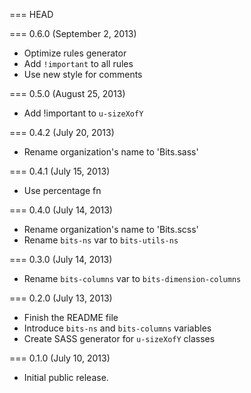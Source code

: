 === HEAD

=== 0.6.0 (September 2, 2013)

* Optimize rules generator
* Add `!important` to all rules
* Use new style for comments

=== 0.5.0 (August 25, 2013)

* Add !important to `u-sizeXofY`

=== 0.4.2 (July 20, 2013)

* Rename organization's name to 'Bits.sass'

=== 0.4.1 (July 15, 2013)

* Use percentage fn

=== 0.4.0 (July 14, 2013)

* Rename organization's name to 'Bits.scss'
* Rename `bits-ns` var to `bits-utils-ns`

=== 0.3.0 (July 14, 2013)

* Rename `bits-columns` var to `bits-dimension-columns`

=== 0.2.0 (July 13, 2013)

* Finish the README file
* Introduce `bits-ns` and `bits-columns` variables
* Create SASS generator for `u-sizeXofY` classes

=== 0.1.0 (July 10, 2013)

* Initial public release.